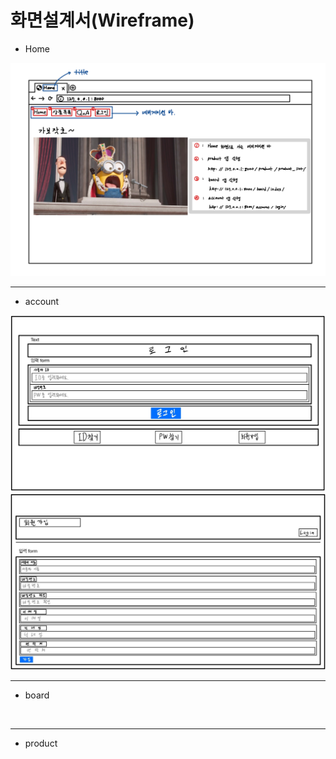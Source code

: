 # 화면설계서(Wireframe)

- Home
<img src="image\IMG_E919DFB60DD6-1.jpeg">

-----
- account
<img src="image\KakaoTalk_20240708_162048200_01.jpg">
<img src="image\KakaoTalk_20240708_162048200_02.jpg">

-----
- board
<img src="">

-----
- product
<img src="">
